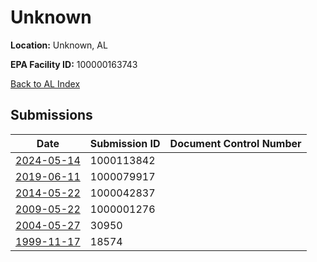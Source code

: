 # Unknown

**Location:** Unknown, AL

**EPA Facility ID:** 100000163743

[Back to AL Index](../../index.md)

## Submissions

| Date | Submission ID | Document Control Number |
|------|--------------|-------------------------|
| [2024-05-14](submissions/1000113842.md) | 1000113842 |  |
| [2019-06-11](submissions/1000079917.md) | 1000079917 |  |
| [2014-05-22](submissions/1000042837.md) | 1000042837 |  |
| [2009-05-22](submissions/1000001276.md) | 1000001276 |  |
| [2004-05-27](submissions/30950.md) | 30950 |  |
| [1999-11-17](submissions/18574.md) | 18574 |  |
